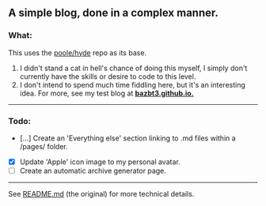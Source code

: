 ## A simple blog, done in a complex manner.

### What:

This uses the [poole/hyde](https://github.com/poole/hyde) repo as its base.

1. I didn't stand a cat in hell's chance of doing this myself, I simply don't currently have the skills or desire to code to this level.
2. I don't intend to spend much time fiddling here, but it's an interesting idea. For more, see my test blog at **[bazbt3.github.io.](http://bazbt3.github.io/)**

---

### Todo:

- […] Create an 'Everything else' section linking to .md files within a /pages/ folder.
- [x] Update 'Apple' icon image to my personal avatar.
- [ ] Create an automatic archive generator page.

---

See [README.md](https://github.com/poole/hyde/blob/master/README.md) (the original) for more technical details.
 